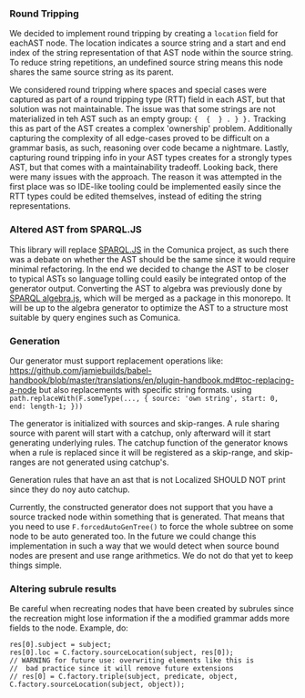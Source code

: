 ### Round Tripping

We decided to implement round tripping by creating a `location` field for eachAST node.
The location indicates a source string and a start and end index of the string representation of that AST node within the source string.
To reduce string repetitions, an undefined source string means this node shares the same source string as its parent.

We considered round tripping where spaces and special cases were captured as part of a round tripping type (RTT) field in each AST,
but that solution was not maintainable. The issue was that some strings are not materialized in teh AST such as an empty group: `{  {  } . } }.`
Tracking this as part of the AST creates a complex 'ownership' problem.
Additionally capturing the complexity of all edge-cases proved to be difficult on a grammar basis, as such, reasoning over code became a nightmare.
Lastly, capturing round tripping info in your AST types creates for a strongly types AST, but that comes with a maintainability tradeoff.
Looking back, there were many issues with the approach.
The reason it was attempted in the first place was so IDE-like tooling could be implemented easily since the RTT types could be edited themselves,
instead of editing the string representations.

### Altered AST from SPARQL.JS

This library will replace [SPARQL.JS](https://github.com/RubenVerborgh/SPARQL.js/) in the Comunica project, as such there was a debate on whether the AST should be the same since it would require minimal refactoring.
In the end we decided to change the AST to be closer to typical ASTs so language tolling could easily be integrated ontop of the generator output.
Converting the AST to algebra was previously done by [SPARQL algebra.js](https://github.com/joachimvh/SPARQLAlgebra.js),
which will be merged as a package in this monorepo.
It will be up to the algebra generator to optimize the AST to a structure most suitable by query engines such as Comunica.

### Generation
Our generator must support
replacement operations like: https://github.com/jamiebuilds/babel-handbook/blob/master/translations/en/plugin-handbook.md#toc-replacing-a-node
but also replacements with specific string formats. using `path.replaceWith(F.someType(..., { source: 'own string', start: 0, end: length-1; }))`

The generator is initialized with sources and skip-ranges.
A rule sharing source with parent will start with a catchup, only afterward will it start generating underlying rules.
The catchup function of the generator knows when a rule is replaced since it will be registered as a skip-range, and skip-ranges are not generated using catchup's.

Generation rules that have an ast that is not Localized SHOULD NOT print since they do noy auto catchup.

Currently, the constructed generator does not support that you have a source tracked node within something that is generated.
That means that you need to use `F.forcedAutoGenTree()` to force the whole subtree on some node to be auto generated too.
In the future we could change this implementation in such a way that we would detect when source bound nodes are present and use range arithmetics.
We do not do that yet to keep things simple.

### Altering subrule results

Be careful when recreating nodes that have been created by subrules since the recreation might lose information if the a modified grammar adds more fields to the node.
Example, do:
```
res[0].subject = subject;
res[0].loc = C.factory.sourceLocation(subject, res[0]);
// WARNING for future use: overwriting elements like this is
//  bad practice since it will remove future extensions
// res[0] = C.factory.triple(subject, predicate, object, C.factory.sourceLocation(subject, object));
```
